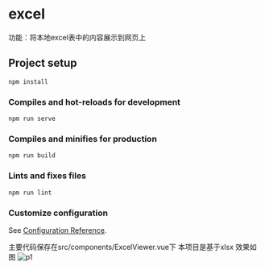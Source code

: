 # excel
功能：将本地excel表中的内容展示到网页上
## Project setup
```
npm install
```

### Compiles and hot-reloads for development
```
npm run serve
```

### Compiles and minifies for production
```
npm run build
```

### Lints and fixes files
```
npm run lint
```

### Customize configuration
See [Configuration Reference](https://cli.vuejs.org/config/).

主要代码保存在src/components/ExcelViewer.vue下
本项目是基于xlsx
效果如图
![p1](https://github.com/user-attachments/assets/a0ef4794-a04d-43bd-9d8f-b015075a37ec)
